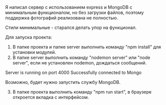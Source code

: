 
Я написал сервер с использованием express и MongoDB с минимальным функционалом, но без загрузки файлов, поэтому поддержка фотографий реализована не полностью.

Стили минимальные - старался делать упор на функционал.

Для запуска проекта:
1. В папке проекта и папке server выполнить команду "npm install" для установки модулей.
2. В папке server выполнить команду "nodemon server" или "node server", если не установлен nodemon, дождаться сообщений.

Server is running on port 4000
Successfully connected to Mongo

Возможно, будет нужно запустить службу MongoDB.

3. В папке проекта выполнить команду "npm run start", в браузере откроется вкладка с интерфейсом.